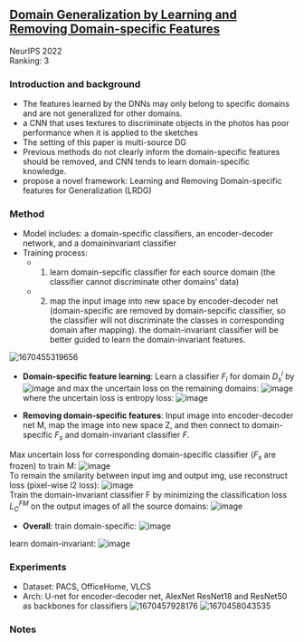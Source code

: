 ## [Domain Generalization by Learning and Removing Domain-specific Features](https://openreview.net/pdf?id=37Rf7BTAtAM)
NeurIPS 2022   
Ranking: 3
### Introduction and background
- The features learned by the DNNs may only belong to specific domains and are not generalized for other domains. 
- a CNN that uses textures to discriminate objects in the photos has poor performance when it is applied to the sketches
- The setting of this paper is multi-source DG
- Previous methods do not clearly inform the domain-specific features should be removed, and CNN tends to learn domain-specific knowledge.
- propose a novel framework: Learning and Removing Domain-specific features for Generalization (LRDG)

### Method
- Model includes: a domain-specific classifiers, an encoder-decoder network, and a domaininvariant classifier
- Training process:
  - 1. learn domain-sepcific classifier for each source domain (the classifier cannot discriminate other domains' data)
  - 2. map the input image into new space by encoder-decoder net (domain-specific are removed by domain-sepcific classifier, so the classifier will not discriminate the classes in corresponding domain after mapping). the domain-invariant classifier will be better guided to learn the domain-invariant features.
  
 ![1670455319656](https://user-images.githubusercontent.com/46414159/206318487-635c4dda-820b-4cb1-8b79-41c8802191af.png)

- **Domain-specific feature learning**:
Learn a classifier $F_{i}$ for domain $D_{s}^{i}$ by ![image](https://user-images.githubusercontent.com/46414159/206320380-a3f25a3f-6a27-4a57-bc18-9d7798285945.png)
and max the uncertain loss on the remaining domains:
![image](https://user-images.githubusercontent.com/46414159/206320478-5e2149b8-775a-41ee-a70e-5659af3c5e15.png)
where the uncertain loss is entropy loss:
![image](https://user-images.githubusercontent.com/46414159/206320596-39c5d202-02bf-4c8f-a6e8-1440a7a91aa7.png)

- **Removing domain-specific features**:
Input image into encoder-decoder net M, map the image into new space Z, and then connect to domain-specific $F_{s}$ and domain-invariant classifier $F$.

Max uncertain loss for corresponding domain-specific classifier ($F_{s}$ are frozen) to train M:
![image](https://user-images.githubusercontent.com/46414159/206322979-8b4d0aca-d604-43f8-a468-7258637021ac.png)  
To remain the smilarity between input img and output img, use reconstruct loss (pixel-wise l2 loss):
![image](https://user-images.githubusercontent.com/46414159/206323130-584d1745-1f3a-4f34-b190-75eaa8ff4ea3.png)  
Train the domain-invariant classifier F by minimizing the classification loss $L_{C}^{FM}$ on the output images of all the source domains:
![image](https://user-images.githubusercontent.com/46414159/206323354-8beadfd7-933e-475c-82cc-7429487dcb11.png)

- **Overall**: train domain-specific: ![image](https://user-images.githubusercontent.com/46414159/206323524-41b9b8c9-4b81-4e19-9979-aee2f97ebe15.png)

learn domain-invariant: ![image](https://user-images.githubusercontent.com/46414159/206323602-6f58213b-f4e7-420b-ab24-af683fb43a96.png)




### Experiments
- Dataset: PACS, OfficeHome, VLCS
- Arch: U-net for encoder-decoder net, AlexNet ResNet18 and ResNet50 as backbones for classifiers
![1670457928176](https://user-images.githubusercontent.com/46414159/206323877-c9fd67f8-41b4-4bea-be7f-2e8c1773f884.png)
![1670458043535](https://user-images.githubusercontent.com/46414159/206324172-64c175ec-a2d4-452f-ac66-339b608fad4a.png)


### Notes
